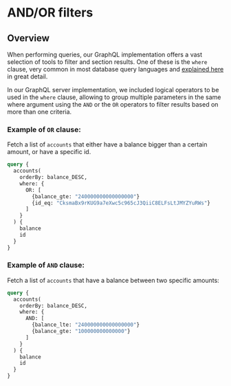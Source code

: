 # AND/OR filters

## Overview

When performing queries, our GraphQL implementation offers a vast selection of tools to filter and section results. One of these is the `where` clause, very common in most database query languages and [explained here](/docs/docs-archive/query-squid/queries.md#the-where-argument) in great detail.

In our GraphQL server implementation, we included logical operators to be used in the `where` clause, allowing to group multiple parameters in the same where argument using the `AND` or the `OR` operators to filter results based on more than one criteria.

### Example of `OR` clause:

Fetch a list of `accounts` that either have a balance bigger than a certain amount, or have a specific id.

```graphql
query {
  accounts(
    orderBy: balance_DESC, 
    where: {
      OR: [
        {balance_gte: "240000000000000000"}
        {id_eq: "CksmaBx9rKUG9a7eXwc5c965cJ3QiiC8ELFsLtJMYZYuRWs"}
      ]
    }
  ) {
    balance
    id
  }
}

```

### Example of `AND` clause:

Fetch a list of `accounts` that have a balance between two specific amounts:

```graphql
query {
  accounts(
    orderBy: balance_DESC, 
    where: {
      AND: [
        {balance_lte: "240000000000000000"}
        {balance_gte: "100000000000000"}
      ]
    }
  ) {
    balance
    id
  }
}

```
